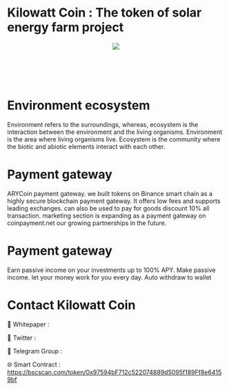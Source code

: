 # Kilowatt Coin : The token of solar energy farm project

<div align="center"><img src="https://kwcoin.co/page/wp-content/uploads/2023/07/KWC500x500.fw_-1.png)" /><br />
</div>
<div align="center">
  <h1><br />
</div>


# Environment ecosystem

Environment refers to the surroundings, whereas, ecosystem is the interaction between the environment and the living organisms. Environment is the area where living organisms live. Ecosystem is the community where the biotic and abiotic elements interact with each other.

# Payment gateway
ARYCoin payment gateway. we built tokens on Binance smart chain as a highly secure blockchain payment gateway. It offers low fees and supports leading exchanges. can also be used to pay for goods discount 10% all transaction. marketing section is expanding as a payment gateway on coinpayment.net our growing partnerships in the future.

# Payment gateway
Earn passive income on your investments up to 100% APY. Make passive income. let your money work for you every day. Auto withdraw to wallet

# Contact Kilowatt Coin


📄 Whitepaper : 

💎 Twitter : 

🚀 Telegram Group : 

🌐 Smart Contract : https://bscscan.com/token/0x97594bF712c522074889d5095f189Ff8e64159bf
